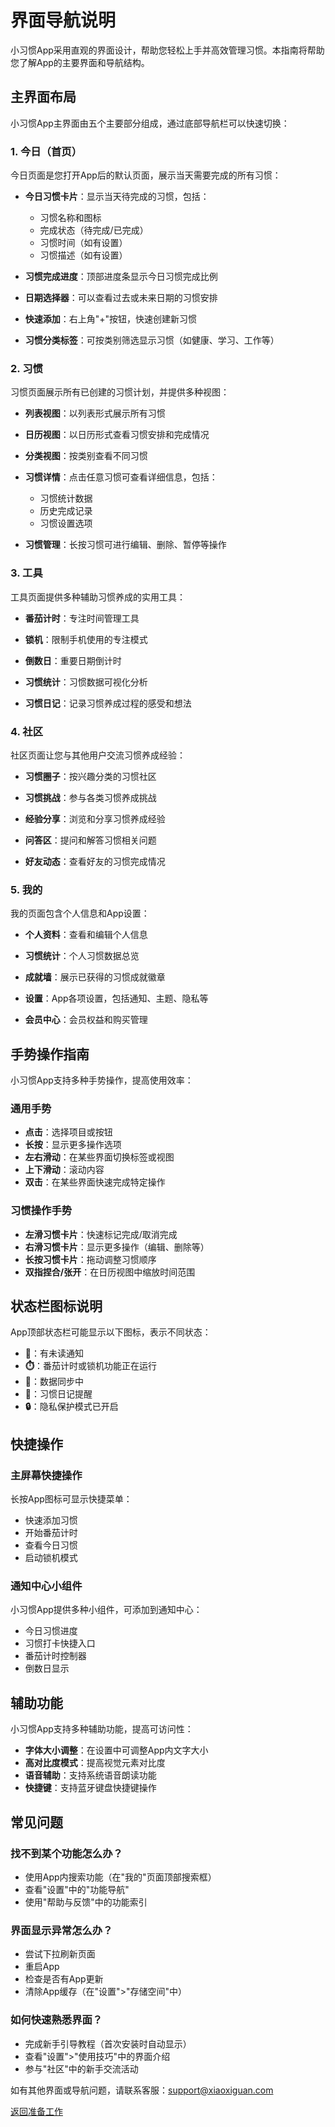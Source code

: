 # 界面导航说明

小习惯App采用直观的界面设计，帮助您轻松上手并高效管理习惯。本指南将帮助您了解App的主要界面和导航结构。

## 主界面布局

小习惯App主界面由五个主要部分组成，通过底部导航栏可以快速切换：

### 1. 今日（首页）

今日页面是您打开App后的默认页面，展示当天需要完成的所有习惯：

- **今日习惯卡片**：显示当天待完成的习惯，包括：
  - 习惯名称和图标
  - 完成状态（待完成/已完成）
  - 习惯时间（如有设置）
  - 习惯描述（如有设置）
  
- **习惯完成进度**：顶部进度条显示今日习惯完成比例
  
- **日期选择器**：可以查看过去或未来日期的习惯安排

- **快速添加**：右上角"+"按钮，快速创建新习惯

- **习惯分类标签**：可按类别筛选显示习惯（如健康、学习、工作等）

### 2. 习惯

习惯页面展示所有已创建的习惯计划，并提供多种视图：

- **列表视图**：以列表形式展示所有习惯
  
- **日历视图**：以日历形式查看习惯安排和完成情况
  
- **分类视图**：按类别查看不同习惯
  
- **习惯详情**：点击任意习惯可查看详细信息，包括：
  - 习惯统计数据
  - 历史完成记录
  - 习惯设置选项

- **习惯管理**：长按习惯可进行编辑、删除、暂停等操作

### 3. 工具

工具页面提供多种辅助习惯养成的实用工具：

- **番茄计时**：专注时间管理工具
  
- **锁机**：限制手机使用的专注模式
  
- **倒数日**：重要日期倒计时
  
- **习惯统计**：习惯数据可视化分析
  
- **习惯日记**：记录习惯养成过程的感受和想法

### 4. 社区

社区页面让您与其他用户交流习惯养成经验：

- **习惯圈子**：按兴趣分类的习惯社区
  
- **习惯挑战**：参与各类习惯养成挑战
  
- **经验分享**：浏览和分享习惯养成经验
  
- **问答区**：提问和解答习惯相关问题
  
- **好友动态**：查看好友的习惯完成情况

### 5. 我的

我的页面包含个人信息和App设置：

- **个人资料**：查看和编辑个人信息
  
- **习惯统计**：个人习惯数据总览
  
- **成就墙**：展示已获得的习惯成就徽章
  
- **设置**：App各项设置，包括通知、主题、隐私等
  
- **会员中心**：会员权益和购买管理

## 手势操作指南

小习惯App支持多种手势操作，提高使用效率：

### 通用手势

- **点击**：选择项目或按钮
- **长按**：显示更多操作选项
- **左右滑动**：在某些界面切换标签或视图
- **上下滑动**：滚动内容
- **双击**：在某些界面快速完成特定操作

### 习惯操作手势

- **左滑习惯卡片**：快速标记完成/取消完成
- **右滑习惯卡片**：显示更多操作（编辑、删除等）
- **长按习惯卡片**：拖动调整习惯顺序
- **双指捏合/张开**：在日历视图中缩放时间范围

## 状态栏图标说明

App顶部状态栏可能显示以下图标，表示不同状态：

- **🔔**：有未读通知
- **⏱️**：番茄计时或锁机功能正在运行
- **🔄**：数据同步中
- **📝**：习惯日记提醒
- **🔒**：隐私保护模式已开启

## 快捷操作

### 主屏幕快捷操作

长按App图标可显示快捷菜单：
- 快速添加习惯
- 开始番茄计时
- 查看今日习惯
- 启动锁机模式

### 通知中心小组件

小习惯App提供多种小组件，可添加到通知中心：
- 今日习惯进度
- 习惯打卡快捷入口
- 番茄计时控制器
- 倒数日显示

## 辅助功能

小习惯App支持多种辅助功能，提高可访问性：

- **字体大小调整**：在设置中可调整App内文字大小
- **高对比度模式**：提高视觉元素对比度
- **语音辅助**：支持系统语音朗读功能
- **快捷键**：支持蓝牙键盘快捷键操作

## 常见问题

### 找不到某个功能怎么办？

- 使用App内搜索功能（在"我的"页面顶部搜索框）
- 查看"设置"中的"功能导航"
- 使用"帮助与反馈"中的功能索引

### 界面显示异常怎么办？

- 尝试下拉刷新页面
- 重启App
- 检查是否有App更新
- 清除App缓存（在"设置">"存储空间"中）

### 如何快速熟悉界面？

- 完成新手引导教程（首次安装时自动显示）
- 查看"设置">"使用技巧"中的界面介绍
- 参与"社区"中的新手交流活动

如有其他界面或导航问题，请联系客服：support@xiaoxiguan.com

[返回准备工作](/habit/preparation)